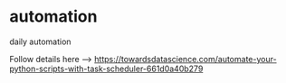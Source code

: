 # automation
daily automation

Follow details here --> https://towardsdatascience.com/automate-your-python-scripts-with-task-scheduler-661d0a40b279
